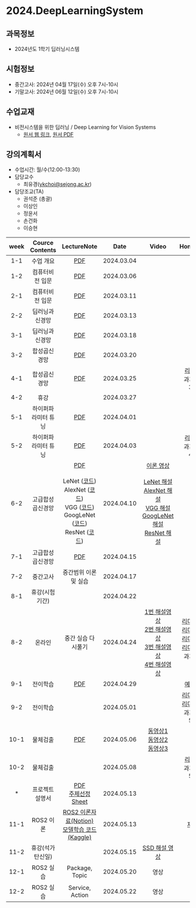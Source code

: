 # 2024.DeepLearningSystem

## 과목정보
- 2024년도 1학기 딥러닝시스템
  
## 시험정보
- 중간고사: 2024년 04월 17일(수) 오후 7시-10시
- 기말고사: 2024년 06월 12일(수) 오후 7시-10시

## 수업교재
- 비전시스템을 위한 딥러닝 / Deep Learning for Vision Systems
  - [원서 웹 링크](https://livebook.manning.com/book/grokking-deep-learning-for-computer-vision/chapter-1/), [원서 PDF](https://github.com/sejongresearch/2023.DeepLearningSystem/blob/main/deep-learning-for-vision-systems.pdf)

## 강의계획서
- 수업시간: 월/수(12:00-13:30) 
- 담당교수
  - 최유경(ykchoi@sejong.ac.kr)
- 담당조교(TA)
  - 권석준 (총괄)
  - 이상인
  - 정윤서
  - 손건화
  - 이승현

| week | Cource Contents | LectureNote | Date | Video | HomeWork |
|:---:|:---:|:---:|:---:|:---:|:---:|
| 1-1 | 수업 개요 | [PDF](https://github.com/sejongresearch/2024.DeepLearningSystem/blob/main/LectureNotes/%5B%E1%84%83%E1%85%B5%E1%86%B8%E1%84%85%E1%85%A5%E1%84%82%E1%85%B5%E1%86%BC%E1%84%89%E1%85%B5%E1%84%89%E1%85%B3%E1%84%90%E1%85%A6%E1%86%B7%5D%5B1%E1%84%8C%E1%85%AE%E1%84%8E%E1%85%A1%5D%20%E1%84%80%E1%85%AA%E1%84%86%E1%85%A9%E1%86%A8%E1%84%89%E1%85%A9%E1%84%80%E1%85%A2%201%E1%84%87%E1%85%AE%20(2024).pdf) | 2024.03.04 |  | | 
| 1-2 | 컴퓨터비전 입문 | [PDF](https://github.com/sejongresearch/2024.DeepLearningSystem/blob/main/LectureNotes/%5B%E1%84%83%E1%85%B5%E1%86%B8%E1%84%85%E1%85%A5%E1%84%82%E1%85%B5%E1%86%BC%E1%84%89%E1%85%B5%E1%84%89%E1%85%B3%E1%84%90%E1%85%A6%E1%86%B7%5D%5B1%E1%84%8C%E1%85%AE%E1%84%8E%E1%85%A1%5D%20%E1%84%8F%E1%85%A5%E1%86%B7%E1%84%91%E1%85%B2%E1%84%90%E1%85%A5%E1%84%87%E1%85%B5%E1%84%8C%E1%85%A5%E1%86%AB%20%E1%84%8B%E1%85%B5%E1%86%B8%E1%84%86%E1%85%AE%E1%86%AB%20(2024)-0311.pdf)| 2024.03.06 | | |
| 2-1 | 컴퓨터비전 입문 | [PDF](https://github.com/sejongresearch/2024.DeepLearningSystem/blob/main/LectureNotes/%5B%E1%84%83%E1%85%B5%E1%86%B8%E1%84%85%E1%85%A5%E1%84%82%E1%85%B5%E1%86%BC%E1%84%89%E1%85%B5%E1%84%89%E1%85%B3%E1%84%90%E1%85%A6%E1%86%B7%5D%5B1%E1%84%8C%E1%85%AE%E1%84%8E%E1%85%A1%5D%20%E1%84%8F%E1%85%A5%E1%86%B7%E1%84%91%E1%85%B2%E1%84%90%E1%85%A5%E1%84%87%E1%85%B5%E1%84%8C%E1%85%A5%E1%86%AB%20%E1%84%8B%E1%85%B5%E1%86%B8%E1%84%86%E1%85%AE%E1%86%AB%20(2024)-0311.pdf)| 2024.03.11 | | |
| 2-2 | 딥러닝과 신경망 | [PDF](https://github.com/sejongresearch/2024.DeepLearningSystem/blob/main/LectureNotes/%5B%E1%84%83%E1%85%B5%E1%86%B8%E1%84%85%E1%85%A5%E1%84%82%E1%85%B5%E1%86%BC%E1%84%89%E1%85%B5%E1%84%89%E1%85%B3%E1%84%90%E1%85%A6%E1%86%B7%5D%5B2%E1%84%8C%E1%85%AE%E1%84%8E%E1%85%A1%5D%20%E1%84%83%E1%85%B5%E1%86%B8%E1%84%85%E1%85%A5%E1%84%82%E1%85%B5%E1%86%BC%E1%84%80%E1%85%AA%20%E1%84%89%E1%85%B5%E1%86%AB%E1%84%80%E1%85%A7%E1%86%BC%E1%84%86%E1%85%A1%E1%86%BC%20(2024)-0318.pdf)| 2024.03.13 | | |
| 3-1 | 딥러닝과 신경망 | [PDF](https://github.com/sejongresearch/2024.DeepLearningSystem/blob/main/LectureNotes/%5B%E1%84%83%E1%85%B5%E1%86%B8%E1%84%85%E1%85%A5%E1%84%82%E1%85%B5%E1%86%BC%E1%84%89%E1%85%B5%E1%84%89%E1%85%B3%E1%84%90%E1%85%A6%E1%86%B7%5D%5B2%E1%84%8C%E1%85%AE%E1%84%8E%E1%85%A1%5D%20%E1%84%83%E1%85%B5%E1%86%B8%E1%84%85%E1%85%A5%E1%84%82%E1%85%B5%E1%86%BC%E1%84%80%E1%85%AA%20%E1%84%89%E1%85%B5%E1%86%AB%E1%84%80%E1%85%A7%E1%86%BC%E1%84%86%E1%85%A1%E1%86%BC%20(2024)-0318.pdf)| 2024.03.18 | | |
| 3-2 | 합성곱신경망 | [PDF](https://github.com/sejongresearch/2024.DeepLearningSystem/blob/main/LectureNotes/%5B%E1%84%83%E1%85%B5%E1%86%B8%E1%84%85%E1%85%A5%E1%84%82%E1%85%B5%E1%86%BC%E1%84%89%E1%85%B5%E1%84%89%E1%85%B3%E1%84%90%E1%85%A6%E1%86%B7%5D%5B3%E1%84%8C%E1%85%AE%E1%84%8E%E1%85%A1%5D%20%E1%84%92%E1%85%A1%E1%86%B8%E1%84%89%E1%85%A5%E1%86%BC%E1%84%80%E1%85%A9%E1%86%B8%E1%84%89%E1%85%B5%E1%86%AB%E1%84%80%E1%85%A7%E1%86%BC%E1%84%86%E1%85%A1%E1%86%BC%20(2024)-0325.pdf)| 2024.03.20 | | |
| 4-1 | 합성곱신경망 | [PDF](https://github.com/sejongresearch/2024.DeepLearningSystem/blob/main/LectureNotes/%5B%E1%84%83%E1%85%B5%E1%86%B8%E1%84%85%E1%85%A5%E1%84%82%E1%85%B5%E1%86%BC%E1%84%89%E1%85%B5%E1%84%89%E1%85%B3%E1%84%90%E1%85%A6%E1%86%B7%5D%5B3%E1%84%8C%E1%85%AE%E1%84%8E%E1%85%A1%5D%20%E1%84%92%E1%85%A1%E1%86%B8%E1%84%89%E1%85%A5%E1%86%BC%E1%84%80%E1%85%A9%E1%86%B8%E1%84%89%E1%85%B5%E1%86%AB%E1%84%80%E1%85%A7%E1%86%BC%E1%84%86%E1%85%A1%E1%86%BC%20(2024)-0325.pdf)| 2024.03.25 | | [리더보드](https://www.kaggle.com/t/e3344dc633234e78966dc51f0f8135ad) <br>과제 마감 3/31 |
| 4-2 | 휴강 | | 2024.03.27 | |  |
| 5-1 | 하이퍼파라미터 튜닝 | [PDF](https://github.com/sejongresearch/2024.DeepLearningSystem/blob/main/LectureNotes/%5B%E1%84%83%E1%85%B5%E1%86%B8%E1%84%85%E1%85%A5%E1%84%82%E1%85%B5%E1%86%BC%E1%84%89%E1%85%B5%E1%84%89%E1%85%B3%E1%84%90%E1%85%A6%E1%86%B7%5D%5B4%E1%84%8C%E1%85%AE%E1%84%8E%E1%85%A1%5D%20%E1%84%83%E1%85%B5%E1%86%B8%E1%84%85%E1%85%A5%E1%84%82%E1%85%B5%E1%86%BC%20%E1%84%91%E1%85%B3%E1%84%85%E1%85%A9%E1%84%8C%E1%85%A6%E1%86%A8%E1%84%90%E1%85%B3%20%E1%84%89%E1%85%B5%E1%84%83%E1%85%A9%E1%86%BC%20%E1%84%80%E1%85%A5%E1%86%AF%E1%84%80%E1%85%B5%E1%84%8B%E1%85%AA%20%E1%84%92%E1%85%A1%E1%84%8B%E1%85%B5%E1%84%91%E1%85%A5%E1%84%91%E1%85%A1%E1%84%85%E1%85%A1%E1%84%86%E1%85%B5%E1%84%90%E1%85%A5%20%E1%84%90%E1%85%B2%E1%84%82%E1%85%B5%E1%86%BC%20(2024)-0401.pdf)| 2024.04.01 | | |
| 5-2 | 하이퍼파라미터 튜닝 | [PDF](https://github.com/sejongresearch/2024.DeepLearningSystem/blob/main/LectureNotes/%5B%E1%84%83%E1%85%B5%E1%86%B8%E1%84%85%E1%85%A5%E1%84%82%E1%85%B5%E1%86%BC%E1%84%89%E1%85%B5%E1%84%89%E1%85%B3%E1%84%90%E1%85%A6%E1%86%B7%5D%5B4%E1%84%8C%E1%85%AE%E1%84%8E%E1%85%A1%5D%20%E1%84%83%E1%85%B5%E1%86%B8%E1%84%85%E1%85%A5%E1%84%82%E1%85%B5%E1%86%BC%20%E1%84%91%E1%85%B3%E1%84%85%E1%85%A9%E1%84%8C%E1%85%A6%E1%86%A8%E1%84%90%E1%85%B3%20%E1%84%89%E1%85%B5%E1%84%83%E1%85%A9%E1%86%BC%20%E1%84%80%E1%85%A5%E1%86%AF%E1%84%80%E1%85%B5%E1%84%8B%E1%85%AA%20%E1%84%92%E1%85%A1%E1%84%8B%E1%85%B5%E1%84%91%E1%85%A5%E1%84%91%E1%85%A1%E1%84%85%E1%85%A1%E1%84%86%E1%85%B5%E1%84%90%E1%85%A5%20%E1%84%90%E1%85%B2%E1%84%82%E1%85%B5%E1%86%BC%20(2024)-0403.pdf)| 2024.04.03 | |  [리더보드](https://www.kaggle.com/t/49433a54b7864351a932c6ba1ee55aca) <br>과제 마감 4/14 |
| 6-2 | 고급합성곱신경망 | [PDF](https://github.com/sejongresearch/2024.DeepLearningSystem/blob/main/LectureNotes/%5B%E1%84%83%E1%85%B5%E1%86%B8%E1%84%85%E1%85%A5%E1%84%82%E1%85%B5%E1%86%BC%E1%84%89%E1%85%B5%E1%84%89%E1%85%B3%E1%84%90%E1%85%A6%E1%86%B7%5D%5B5%E1%84%8C%E1%85%AE%E1%84%8E%E1%85%A1%5D%20%E1%84%80%E1%85%A9%E1%84%80%E1%85%B3%E1%86%B8%E1%84%92%E1%85%A1%E1%86%B8%E1%84%89%E1%85%A5%E1%86%BC%E1%84%80%E1%85%A9%E1%86%B8%E1%84%89%E1%85%B5%E1%86%AB%E1%84%80%E1%85%A7%E1%86%BC%E1%84%86%E1%85%A1%E1%86%BC%E1%84%80%E1%85%AE%E1%84%8C%E1%85%A9%20(2024).pdf) <br> <br> LeNet ([코드](https://www.kaggle.com/code/sukzoon1234/2024-1-dls-w5-lenet/notebook)) <br> AlexNet ([코드](https://www.kaggle.com/code/sukzoon1234/2024-1-dls-w5-alexnet/notebook?scriptVersionId=170429532)) <br> VGG ([코드](https://www.kaggle.com/code/sukzoon1234/2024-1-dls-w5-vgg/notebook?scriptVersionId=170465155)) <br> GoogLeNet ([코드](https://www.kaggle.com/code/sukzoon1234/2024-1-dls-w5-googlenet?scriptVersionId=170481069)) <br> ResNet ([코드](https://www.kaggle.com/code/sukzoon1234/2024-1-dls-w5-resnet?scriptVersionId=171192915))  | 2024.04.10 | [이론 영상](https://youtu.be/wOb1ttAnPb4) <br><br> [LeNet 해설](https://youtu.be/BDYlCCE9uBg) <br> [AlexNet 해설](https://youtu.be/TMqtAiBAT_A) <br> [VGG 해설](https://youtu.be/CArANYAnCBs) <br> [GoogLeNet 해설](https://youtu.be/Hj829SfpPSI) <br> [ResNet 해설](https://youtu.be/8_y_xnnnlKo)  |  |
| 7-1 | 고급합성곱신경망 | [PDF](https://github.com/sejongresearch/2024.DeepLearningSystem/blob/main/LectureNotes/%5B%E1%84%83%E1%85%B5%E1%86%B8%E1%84%85%E1%85%A5%E1%84%82%E1%85%B5%E1%86%BC%E1%84%89%E1%85%B5%E1%84%89%E1%85%B3%E1%84%90%E1%85%A6%E1%86%B7%5D%5B5%E1%84%8C%E1%85%AE%E1%84%8E%E1%85%A1%5D%20%E1%84%80%E1%85%A9%E1%84%80%E1%85%B3%E1%86%B8%E1%84%92%E1%85%A1%E1%86%B8%E1%84%89%E1%85%A5%E1%86%BC%E1%84%80%E1%85%A9%E1%86%B8%E1%84%89%E1%85%B5%E1%86%AB%E1%84%80%E1%85%A7%E1%86%BC%E1%84%86%E1%85%A1%E1%86%BC%E1%84%80%E1%85%AE%E1%84%8C%E1%85%A9%20(2024)-0415.pdf) | 2024.04.15 | |  |
| 7-2 | 중간고사 | 중간범위 이론 및 실습 | 2024.04.17 | | |
| 8-1 | 휴강(시험기간) | | 2024.04.22 | | |
| 8-2 | 온라인 | 중간 실습 다시풀기 | 2024.04.24 | [1번 해설영상](https://youtu.be/KdcMZHwBnGw)<br> [2번 해설영상](https://youtu.be/MV-HCxku--A)<br> [3번 해설영상](https://youtu.be/FBbTQiElw4g)<br> [4번 해설영상](https://youtu.be/7EaeCUvBsU0)<br> | [리더보드 1](https://www.kaggle.com/t/51de2dde467548d6a243571316f22b1a)<br> [리더보드 2](https://www.kaggle.com/t/8385979c95204651a1f6ffded5521939)<br> [리더보드 3](https://www.kaggle.com/t/ce6c2e0b229a4df9902207a00353aa80)<br> [리더보드 4](https://www.kaggle.com/t/42edd278ea554f98935af86cc6795702)<br> 과제 마감 5/5 |
| 9-1 | 전이학습 | [PDF](https://github.com/sejongresearch/2024.DeepLearningSystem/blob/main/LectureNotes/%5B%E1%84%83%E1%85%B5%E1%86%B8%E1%84%85%E1%85%A5%E1%84%82%E1%85%B5%E1%86%BC%E1%84%89%E1%85%B5%E1%84%89%E1%85%B3%E1%84%90%E1%85%A6%E1%86%B7%5D%5B6%E1%84%8C%E1%85%AE%E1%84%8E%E1%85%A1%5D%20%E1%84%8C%E1%85%A5%E1%86%AB%E1%84%8B%E1%85%B5%E1%84%92%E1%85%A1%E1%86%A8%E1%84%89%E1%85%B3%E1%86%B8%20(2024)-0429.pdf) | 2024.04.29 | | [예제코드](https://www.kaggle.com/code/sukzoon1234/240429-1/notebook) |
| 9-2 | 전이학습 | | 2024.05.01 | | [리더보드 1](https://www.kaggle.com/t/0064ff267f5d47e1975e1ec5f4028976)<br> [리더보드 2](https://www.kaggle.com/t/022e3c9d3d304bdaa4158b818ab095db) <br> 과제 마감 5/12|
| 10-1 | 물체검출 | [PDF](https://github.com/sejongresearch/2024.DeepLearningSystem/blob/main/LectureNotes/%5B%E1%84%83%E1%85%B5%E1%86%B8%E1%84%85%E1%85%A5%E1%84%82%E1%85%B5%E1%86%BC%E1%84%89%E1%85%B5%E1%84%89%E1%85%B3%E1%84%90%E1%85%A6%E1%86%B7%5D%5B7%E1%84%8C%E1%85%A1%E1%86%BC%5D%20%E1%84%89%E1%85%A1%E1%84%86%E1%85%AE%E1%86%AF%E1%84%90%E1%85%A1%E1%86%B7%E1%84%8C%E1%85%B5%20(2024).pdf) |2024.05.06 | [동영상1](https://youtu.be/bHBAZZATSto) <br> [동영상2](https://youtu.be/GudDtw0NxBA) <br> [동영상3](https://youtu.be/IN8rC7BQE7s) | |
| 10-2 | 물체검출 | | 2024.05.08 | | [리더보드](https://www.kaggle.com/t/0d177762239d43c79fab3ca2b8ee37d5) <br> 과제 마감 5/19  |
| * | 프로젝트설명서 | [PDF](https://github.com/sejongresearch/2024.DeepLearningSystem/blob/main/LectureNotes/ROS%ED%94%84%EB%A1%9C%EC%A0%9D%ED%8A%B8_%EA%B0%9C%EB%A1%A0.pdf) <br> [주제선정 Sheet](https://docs.google.com/spreadsheets/d/12K25CyG7OkvYWmg_8XfO4-2og99g8AY1_QlAEYF_SPs/edit#gid=729116519) | 2024.05.13 |  | |
| 11-1 | ROS2 이론 |  [ROS2 이론자료(Notion)](https://canyon-rhinoceros-bd0.notion.site/2024-ROS-2-764cafe73dd84c6cbc5605296a1a88a5) <br> [모델학습 코드(Kaggle)](https://kaggle.com/datasets/ec2b4415401c4c9a560ee5e32b3e24d4c0900b497b7a37af086eeb92384f89d4) <br>  | 2024.05.13 | | [제안서](https://github.com/sejongresearch/2024.DeepLearningSystem/blob/main/TermProject.md)|
| 11-2 | 휴강(석가탄신일) | | 2024.05.15 | [SSD 해설 영상](https://youtu.be/kFaeWck9TEA) | |
| 12-1 | ROS2 실습 | Package, Topic | 2024.05.20 | 영상 | |
| 12-2 | ROS2 실습 | Service, Action | 2024.05.22 | 영상 | |



